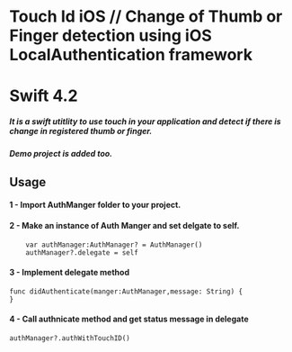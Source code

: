 # Touch Id iOS // Change of Thumb or Finger detection using iOS LocalAuthentication framework
# Swift 4.2

##### It is a swift utitlity to use touch in your application and detect if there is change in registered thumb or finger.

##### Demo project is added too.

## Usage

#### 1 - Import AuthManger folder to your project.

#### 2 - Make an instance of Auth Manger and set delgate to self.
    
        var authManager:AuthManager? = AuthManager()
        authManager?.delegate = self
  
#### 3 - Implement delegate method
    
    func didAuthenticate(manger:AuthManager,message: String) {
    }
    
#### 4 - Call authnicate method and get status message in delegate

    authManager?.authWithTouchID()
